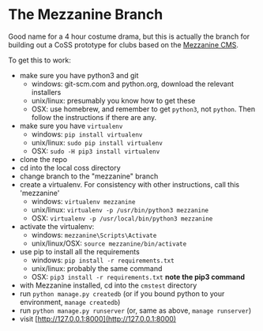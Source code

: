 # The Mezzanine Branch

Good name for a 4 hour costume drama, but this is actually the branch for building out a CoSS prototype for clubs based on the [Mezzanine CMS](http://mezzanine.jupo.org/).

To get this to work:
- make sure you have python3 and git
    - windows: git-scm.com and python.org, download the relevant installers
    - unix/linux: presumably you know how to get these
    - OSX: use homebrew, and remember to get `python3`, not `python`. Then follow the instructions if there are any.
- make sure you have `virtualenv`
    - windows: `pip install virtualenv`
    - unix/linux: `sudo pip install virtualenv`
    - OSX: `sudo -H pip3 install virtualenv`
- clone the repo
- cd into the local coss directory
- change branch to the "mezzanine" branch
- create a virtualenv. For consistency with other instructions, call this 'mezzanine'
    - windows: `virtualenv mezzanine`
    - unix/linux: `virtualenv -p /usr/bin/python3 mezzanine`
    - OSX:  `virtualenv -p /usr/local/bin/python3 mezzanine`
- activate the virtualenv:
    - windows: `mezzanine\Scripts\Activate`
    - unix/linux/OSX: `source mezzanine/bin/activate`
- use pip to install all the requirements
    - windows: `pip install -r requirements.txt`
    - unix/linux: probably the same command
    - OSX: `pip3 install -r requirements.txt` **note the pip3 command**
- with Mezzanine installed, cd into the `cmstest` directory
- run `python manage.py createdb` (or if you bound python to your environment, `manage createdb`)
- run `python manage.py runserver` (or, same as above, `manage runserver`)
- visit [http://127.0.0.1:8000](http://127.0.0.1:8000)
